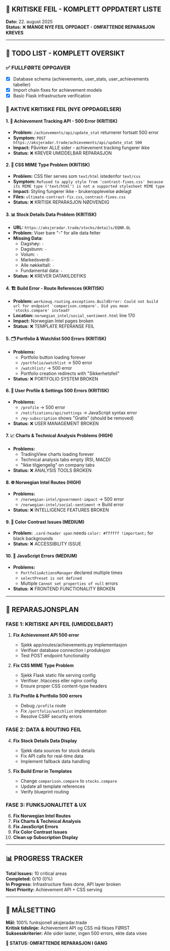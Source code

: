 ## 🚨 KRITISKE FEIL - KOMPLETT OPPDATERT LISTE

**Dato:** 22. august 2025  
**Status:** ❌ **MANGE NYE FEIL OPPDAGET - OMFATTENDE REPARASJON KREVES**

---

## 🎯 TODO LIST - KOMPLETT OVERSIKT

### ✅ FULLFØRTE OPPGAVER
- [x] Database schema (achievements, user_stats, user_achievements tabeller)
- [x] Import chain fixes for achievement models
- [x] Basic Flask infrastructure verification

### 🔧 AKTIVE KRITISKE FEIL (NYE OPPDAGELSER)

#### 1. 🚨 Achievement Tracking API - 500 Error (KRITISK)
- **Problem:** `/achievements/api/update_stat` returnerer fortsatt 500 error
- **Symptom:** `POST https://aksjeradar.trade/achievements/api/update_stat 500`
- **Impact:** Påvirker ALLE sider - achievement tracking fungerer ikke
- **Status:** ❌ KREVER UMIDDELBAR REPARASJON

#### 2. 🎨 CSS MIME Type Problem (KRITISK)
- **Problem:** CSS filer serves som `text/html` istedenfor `text/css`
- **Symptom:** `Refused to apply style from 'contrast-fixes.css' because its MIME type ('text/html') is not a supported stylesheet MIME type`
- **Impact:** Styling fungerer ikke - brukeropplevelse ødelagt
- **Files:** `ultimate-contrast-fix.css`, `contrast-fixes.css`
- **Status:** ❌ KRITISK REPARASJON NØDVENDIG

#### 3. 📊 Stock Details Data Problem (KRITISK)
- **URL:** `https://aksjeradar.trade/stocks/details/EQNR.OL`
- **Problem:** Viser bare "-" for alle data felter
- **Missing Data:**
  - Dagshøy: `-`
  - Dagsbunn: `-`
  - Volum: `-`
  - Markedsverdi: `-`
  - Alle nøkkeltall: `-`
  - Fundamental data: `-`
- **Status:** ❌ KREVER DATAKILDEFIKS

#### 4. 🏗️ Build Error - Route References (KRITISK)
- **Problem:** `werkzeug.routing.exceptions.BuildError: Could not build url for endpoint 'comparison.compare'. Did you mean 'stocks.compare' instead?`
- **Location:** `norwegian_intel/social_sentiment.html` line 170
- **Impact:** Norwegian Intel pages broken
- **Status:** ❌ TEMPLATE REFERANSE FEIL

#### 5. 🗂️ Portfolio & Watchlist 500 Errors (KRITISK)
- **Problems:**
  - Portfolio button loading forever
  - `/portfolio/watchlist` → 500 error
  - `/watchlist/` → 500 error
  - Portfolio creation redirects with "Sikkerhetsfeil"
- **Status:** ❌ PORTFOLIO SYSTEM BROKEN

#### 6. 👤 User Profile & Settings 500 Errors (KRITISK)
- **Problems:**
  - `/profile` → 500 error
  - `/notifications/api/settings` → JavaScript syntax error
  - `/my-subscription` shows "Gratis" (should be removed)
- **Status:** ❌ USER MANAGEMENT BROKEN

#### 7. 📈 Charts & Technical Analysis Problems (HIGH)
- **Problems:**
  - TradingView charts loading forever
  - Technical analysis tabs empty (RSI, MACD)
  - "Ikke tilgjengelig" on company tabs
- **Status:** ❌ ANALYSIS TOOLS BROKEN

#### 8. 🌐 Norwegian Intel Routes (HIGH)
- **Problems:**
  - `/norwegian-intel/government-impact` → 500 error
  - `/norwegian-intel/social-sentiment` → Build error
- **Status:** ❌ INTELLIGENCE FEATURES BROKEN

#### 9. 🎯 Color Contrast Issues (MEDIUM)
- **Problem:** `.card-header span` needs `color: #ffffff !important;` for black backgrounds
- **Status:** ❌ ACCESSIBILITY ISSUE

#### 10. 📱 JavaScript Errors (MEDIUM)
- **Problems:**
  - `PortfolioActionsManager` declared multiple times
  - `selectPreset is not defined`
  - Multiple `Cannot set properties of null` errors
- **Status:** ❌ FRONTEND FUNCTIONALITY BROKEN

---

## 🚀 REPARASJONSPLAN

### FASE 1: KRITISKE API FEIL (UMIDDELBART)
1. **Fix Achievement API 500 error**
   - Sjekk app/routes/achievements.py implementasjon
   - Verifiser database connection i produksjon
   - Test POST endpoint functionality

2. **Fix CSS MIME Type Problem**
   - Sjekk Flask static file serving config
   - Verifiser .htaccess eller nginx config
   - Ensure proper CSS content-type headers

3. **Fix Profile & Portfolio 500 errors**
   - Debug `/profile` route
   - Fix `/portfolio/watchlist` implementation
   - Resolve CSRF security errors

### FASE 2: DATA & ROUTING FEIL
4. **Fix Stock Details Data Display**
   - Sjekk data sources for stock details
   - Fix API calls for real-time data
   - Implement fallback data handling

5. **Fix Build Error in Templates**
   - Change `comparison.compare` to `stocks.compare`
   - Update all template references
   - Verify blueprint routing

### FASE 3: FUNKSJONALITET & UX
6. **Fix Norwegian Intel Routes**
7. **Fix Charts & Technical Analysis**
8. **Fix JavaScript Errors**
9. **Fix Color Contrast Issues**
10. **Clean up Subscription Display**

---

## 📊 PROGRESS TRACKER

**Total Issues:** 10 critical areas  
**Completed:** 0/10 (0%)  
**In Progress:** Infrastructure fixes done, API layer broken  
**Next Priority:** Achievement API + CSS serving  

---

## 🎯 MÅLSETTING

**Mål:** 100% funksjonell aksjeradar.trade  
**Kritisk tidslinje:** Achievement API og CSS må fikses FØRST  
**Suksesskriterier:** Alle sider laster, ingen 500 errors, ekte data vises  

**🚨 STATUS: OMFATTENDE REPARASJON I GANG**
